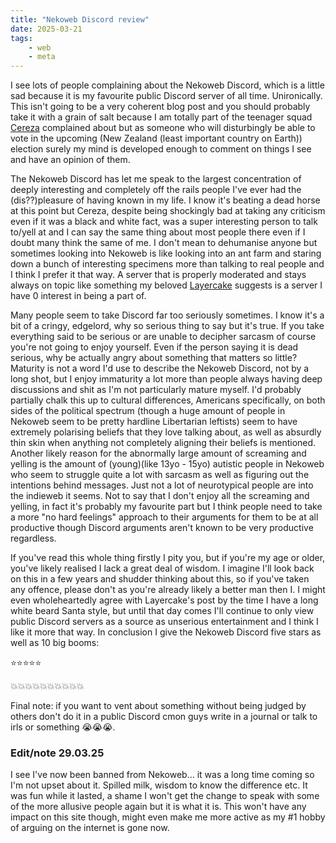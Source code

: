 ```yaml
---
title: "Nekoweb Discord review"
date: 2025-03-21
tags:
    - web
    - meta
---
```


I see lots of people complaining about the Nekoweb Discord, which is a little sad because it is my favourite public Discord server of all time. Unironically. This isn't going to be a very coherent blog post and you should probably take it with a grain of salt because I am totally part of the teenager squad [Cereza](https://cereza.zone/) complained about but as someone who will disturbingly be able to vote in the upcoming (New Zealand (least important country on Earth)) election surely my mind is developed enough to comment on things I see and have an opinion of them.

The Nekoweb Discord has let me speak to the largest concentration of deeply interesting and completely off the rails people I've ever had the (dis??)pleasure of having known in my life. I know it's beating a dead horse at this point but Cereza, despite being shockingly bad at taking any criticism even if it was a black and white fact, was a super interesting person to talk to/yell at and I can say the same thing about most people there even if I doubt many think the same of me. I don't mean to dehumanise anyone but sometimes looking into Nekoweb is like looking into an ant farm and staring down a bunch of interesting specimens more than talking to real people and I think I prefer it that way. A server that is properly moderated and stays always on topic like something my beloved [Layercake](https://layercake.nekoweb.org/) suggests is a server I have 0 interest in being a part of.

Many people seem to take Discord far too seriously sometimes. I know it's a bit of a cringy, edgelord, why so serious thing to say but it's true. If you take everything said to be serious or are unable to decipher sarcasm of course you're not going to enjoy yourself. Even if the person saying it is dead serious, why be actually angry about something that matters so little? Maturity is not a word I'd use to describe the Nekoweb Discord, not by a long shot, but I enjoy immaturity a lot more than people always having deep discussions and shit as I'm not particularly mature myself. I'd probably partially chalk this up to cultural differences, Americans specifically, on both sides of the political spectrum (though a huge amount of people in Nekoweb seem to be pretty hardline Libertarian leftists) seem to have extremely polarising beliefs that they love talking about, as well as absurdly thin skin when anything not completely aligning their beliefs is mentioned. Another likely reason for the abnormally large amount of screaming and yelling is the amount of (young)(like 13yo - 15yo) autistic people in Nekoweb who seem to struggle quite a lot with sarcasm as well as figuring out the intentions behind messages. Just not a lot of neurotypical people are into the indieweb it seems. Not to say that I don't enjoy all the screaming and yelling, in fact it's probably my favourite part but I think people need to take a more "no hard feelings" approach to their arguments for them to be at all productive though Discord arguments aren't known to be very productive regardless.

If you've read this whole thing firstly I pity you, but if you're my age or older, you've likely realised I lack a great deal of wisdom. I imagine I'll look back on this in a few years and shudder thinking about this, so if you've taken any offence, please don't as you're already likely a better man then I. I might even wholeheartedly agree with Layercake's post by the time I have a long white beard Santa style, but until that day comes I'll continue to only view public Discord servers as a source as unserious entertainment and I think I like it more that way. In conclusion I give the Nekoweb Discord five stars as well as 10 big booms:

⭐⭐⭐⭐⭐ 

💥💥💥💥💥💥💥💥💥💥

Final note: if you want to vent about something without being judged by others don't do it in a public Discord cmon guys write in a journal or talk to irls or something 😭😭😭.

### Edit/note 29.03.25

I see I've now been banned from Nekoweb... it was a long time coming so I'm not upset about it. Spilled milk, wisdom to know the difference etc. It was fun while it lasted, a shame I won't get the change to speak with some of the more allusive people again but it is what it is. This won't have any impact on this site though, might even make me more active as my #1 hobby of arguing on the internet is gone now.
